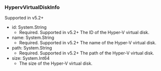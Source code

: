 ### HypervVirtualDiskInfo
Supported in v5.2+

- id: System.String
  - Required. Supported in v5.2+
  The ID of the Hyper-V virtual disk.
- name: System.String
  - Required. Supported in v5.2+
  The name of the Hyper-V virtual disk.
- path: System.String
  - Required. Supported in v5.2+
  The path of the Hyper-V virtual disk.
- size: System.Int64
  - The size of the Hyper-V virtual disk.
